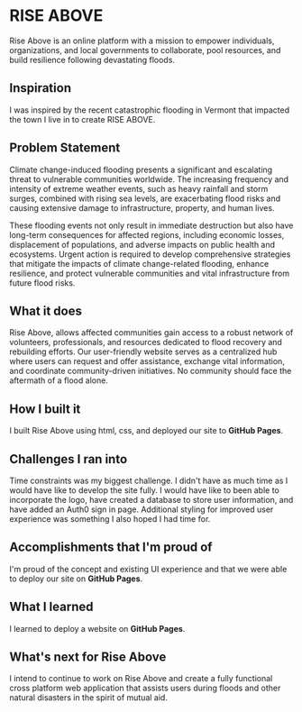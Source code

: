 # RISE ABOVE
Rise Above is an online platform with a mission to empower individuals, organizations, and local governments to collaborate, pool resources, and build resilience following devastating floods.

## Inspiration

I was inspired by the recent catastrophic flooding in Vermont that impacted the town I live in to create RISE ABOVE.

## Problem Statement

Climate change-induced flooding presents a significant and escalating threat to vulnerable communities worldwide. The increasing frequency and intensity of extreme weather events, such as heavy rainfall and storm surges, combined with rising sea levels, are exacerbating flood risks and causing extensive damage to infrastructure, property, and human lives. 

These flooding events not only result in immediate destruction but also have long-term consequences for affected regions, including economic losses, displacement of populations, and adverse impacts on public health and ecosystems. Urgent action is required to develop comprehensive strategies that mitigate the impacts of climate change-related flooding, enhance resilience, and protect vulnerable communities and vital infrastructure from future flood risks.

## What it does

Rise Above, allows affected communities gain access to a robust network of volunteers, professionals, and resources dedicated to flood recovery and rebuilding efforts. Our user-friendly website serves as a centralized hub where users can request and offer assistance, exchange vital information, and coordinate community-driven initiatives. No community should face the aftermath of a flood alone.

## How I built it

I built Rise Above using html, css, and deployed our site to **GitHub Pages**.

## Challenges I ran into

Time constraints was my biggest challenge. I didn't have as much time as I would have like to develop the site fully. I would have like to been able to incorporate the logo, have created a database to store user information, and have added an Auth0 sign in page. Additional styling for improved user experience was something I also hoped I had time for.

## Accomplishments that I'm proud of

I'm proud of the concept and existing UI experience and that we were able to deploy our site on **GitHub Pages**.

## What I learned

I learned to deploy a website on **GitHub Pages**.

## What's next for Rise Above

I intend to continue to work on Rise Above and create a fully functional cross platform web application that assists users during floods and other natural disasters in the spirit of mutual aid.


